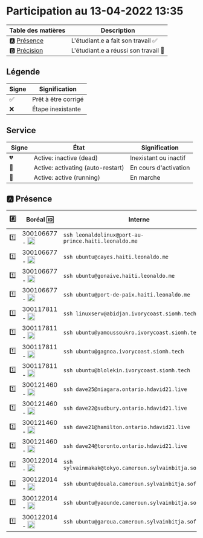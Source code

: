 # Participation au 13-04-2022 13:35

| Table des matières            | Description                                             |
|-------------------------------|---------------------------------------------------------|
| :a: [Présence](#a-présence)   | L'étudiant.e a fait son travail    :white_check_mark:   |
| :b: [Précision](#b-précision) | L'étudiant.e a réussi son travail  :tada:               |

## Légende

| Signe              | Signification                 |
|--------------------|-------------------------------|
| :white_check_mark: | Prêt à être corrigé           |
| :x:                | Étape inexistante             |

## Service

| Signe           | État                              | Signification                 |
|-----------------|-----------------------------------|-------------------------------|
| :broken_heart:    | Active: inactive (dead)           | Inexistant ou inactif         |
| :orange_heart: | Active: activating (auto-restart) | En cours d'activation         |
| :green_heart:  | Active: active (running)          | En marche                     |

## :a: Présence

|:hash:| Boréal :id: | Interne | ssh | :whale: Docker | :droplet: Kubelet | :minidisc: iSCSI |:dvd: LV        |
|------|-------------|---------|-----|----------------|-------------------|------------------|----------------|
| :one: | 300106677 - <image src='https://avatars0.githubusercontent.com/u/71027895?s=460&v=4' width=20 height=20></image> | `ssh leonaldolinux@port-au-prince.haiti.leonaldo.me` | :white_check_mark: | :broken_heart: | :broken_heart: | :broken_heart: | :white_check_mark: |
| :one: | 300106677 - <image src='https://avatars0.githubusercontent.com/u/71027895?s=460&v=4' width=20 height=20></image> | `ssh ubuntu@cayes.haiti.leonaldo.me` | :x: | :x: | :x: | :x: | :x: | :x: |
| :one: | 300106677 - <image src='https://avatars0.githubusercontent.com/u/71027895?s=460&v=4' width=20 height=20></image> | `ssh ubuntu@gonaive.haiti.leonaldo.me` | :x: | :x: | :x: | :x: | :x: | :x: |
| :one: | 300106677 - <image src='https://avatars0.githubusercontent.com/u/71027895?s=460&v=4' width=20 height=20></image> | `ssh ubuntu@port-de-paix.haiti.leonaldo.me` | :x: | :x: | :x: | :x: | :x: | :x: |
| :one: | 300117811 - <image src='https://avatars0.githubusercontent.com/u/71027809?s=460&v=4' width=20 height=20></image> | `ssh linuxserv@abidjan.ivorycoast.siomh.tech` | :x: | :x: | :x: | :x: | :x: | :x: |
| :one: | 300117811 - <image src='https://avatars0.githubusercontent.com/u/71027809?s=460&v=4' width=20 height=20></image> | `ssh ubuntu@yamoussoukro.ivorycoast.siomh.tech` | :x: | :x: | :x: | :x: | :x: | :x: |
| :one: | 300117811 - <image src='https://avatars0.githubusercontent.com/u/71027809?s=460&v=4' width=20 height=20></image> | `ssh ubuntu@gagnoa.ivorycoast.siomh.tech` | :x: | :x: | :x: | :x: | :x: | :x: |
| :one: | 300117811 - <image src='https://avatars0.githubusercontent.com/u/71027809?s=460&v=4' width=20 height=20></image> | `ssh ubuntu@blolekin.ivorycoast.siomh.tech` | :x: | :x: | :x: | :x: | :x: | :x: |
| :one: | 300121460 - <image src='https://avatars0.githubusercontent.com/u/71027883?s=460&v=4' width=20 height=20></image> | `ssh dave25@niagara.ontario.hdavid21.live` | :white_check_mark: | :broken_heart: | :broken_heart: | :broken_heart: | :x: |
| :one: | 300121460 - <image src='https://avatars0.githubusercontent.com/u/71027883?s=460&v=4' width=20 height=20></image> | `ssh dave22@sudbury.ontario.hdavid21.live` | :x: | :x: | :x: | :x: | :x: | :x: |
| :one: | 300121460 - <image src='https://avatars0.githubusercontent.com/u/71027883?s=460&v=4' width=20 height=20></image> | `ssh dave21@hamilton.ontario.hdavid21.live` | :white_check_mark: | :broken_heart: | :broken_heart: | :broken_heart: | :white_check_mark: |
| :one: | 300121460 - <image src='https://avatars0.githubusercontent.com/u/71027883?s=460&v=4' width=20 height=20></image> | `ssh dave24@toronto.ontario.hdavid21.live` | :x: | :x: | :x: | :x: | :x: | :x: |
| :one: | 300122014 - <image src='https://avatars0.githubusercontent.com/u/71392439?s=460&v=4' width=20 height=20></image> | `ssh sylvainmakak@tokyo.cameroun.sylvainbitja.software` | :white_check_mark: | :broken_heart: | :broken_heart: | :broken_heart: | :white_check_mark: |
| :one: | 300122014 - <image src='https://avatars0.githubusercontent.com/u/71392439?s=460&v=4' width=20 height=20></image> | `ssh ubuntu@douala.cameroun.sylvainbitja.software` | :white_check_mark: | :broken_heart: | :broken_heart: | :broken_heart: | :x: |
| :one: | 300122014 - <image src='https://avatars0.githubusercontent.com/u/71392439?s=460&v=4' width=20 height=20></image> | `ssh ubuntu@yaounde.cameroun.sylvainbitja.software` | :x: | :x: | :x: | :x: | :x: | :x: |
| :one: | 300122014 - <image src='https://avatars0.githubusercontent.com/u/71392439?s=460&v=4' width=20 height=20></image> | `ssh ubuntu@garoua.cameroun.sylvainbitja.software` | :x: | :x: | :x: | :x: | :x: | :x: |
